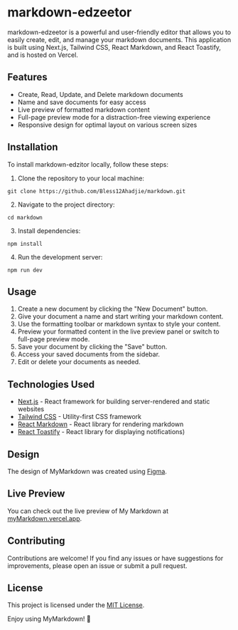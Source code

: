 # markdown-edzeetor

markdown-edzeetor is a powerful and user-friendly editor that allows you to easily create, edit, and manage your markdown documents. This application is built using Next.js, Tailwind CSS, React Markdown, and React Toastify, and is hosted on Vercel.

## Features

- Create, Read, Update, and Delete markdown documents
- Name and save documents for easy access
- Live preview of formatted markdown content
- Full-page preview mode for a distraction-free viewing experience
- Responsive design for optimal layout on various screen sizes

## Installation

To install markdown-edzitor locally, follow these steps:

1. Clone the repository to your local machine:

```
git clone https://github.com/Bless12Ahadjie/markdown.git
```

2. Navigate to the project directory:

```
cd markdown
```

3. Install dependencies:

```
npm install
```

4. Run the development server:

```
npm run dev
```

## Usage

1. Create a new document by clicking the "New Document" button.
2. Give your document a name and start writing your markdown content.
3. Use the formatting toolbar or markdown syntax to style your content.
4. Preview your formatted content in the live preview panel or switch to full-page preview mode.
5. Save your document by clicking the "Save" button.
6. Access your saved documents from the sidebar.
7. Edit or delete your documents as needed.


## Technologies Used

- [Next.js](https://nextjs.org/) - React framework for building server-rendered and static websites
- [Tailwind CSS](https://tailwindcss.com/) - Utility-first CSS framework
- [React Markdown](https://github.com/remarkjs/react-markdown) - React library for rendering markdown
- [React Toastify](https://fkhadra.github.io/react-toastify/) - React library for displaying notifications)

## Design

The design of MyMarkdown was created using [Figma](https://www.figma.com/).
## Live Preview

You can check out the live preview of My Markdown at [myMarkdown.vercel.app](https://markdown-edzitor.vercel.app/).

## Contributing

Contributions are welcome! If you find any issues or have suggestions for improvements, please open an issue or submit a pull request.

## License

This project is licensed under the [MIT License](LICENSE).

Enjoy using MyMarkdown! 🚀